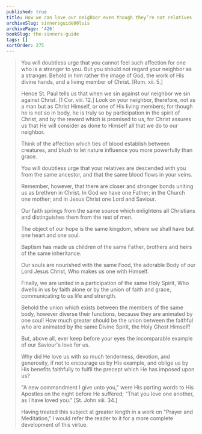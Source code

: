 ```yaml
---
published: true
title: How we can love our neighbor even though they’re not relatives
archiveSlug: sinnersguide00luis
archivePage: '426'
bookSlug: the-sinners-guide
tags: []
sortOrder: 275
---
```


> You will doubtless urge that you cannot feel such affection for one who is a stranger to you. But you should not regard your neighbor as a stranger. Behold in him rather the image of God, the work of His divine hands, and a living member of Christ. [Rom. xii. 5.]
> 
> Hence St. Paul tells us that when we sin against our neighbor we sin against Christ. [1 Cor. viii. 12.] Look on your neighbor, therefore, not as a man but as Christ Himself, or one of His living members; for though he is not so in body, he is truly so by participation in the spirit of Christ, and by the reward which is promised to us, for Christ assures us that He will consider as done to Himself all that we do to our neighbor.
> 
> Think of the affection which ties of blood establish between creatures, and blush to let nature influence you more powerfully than grace.
> 
> You will doubtless urge that your relatives are descended with you from the same ancestor, and that the same blood flows in your veins.
> 
> Remember, however, that there are closer and stronger bonds uniting us as brethren in Christ. In God we have one Father; in the Church one mother; and in Jesus Christ one Lord and Saviour.
> 
> Our faith springs from the same source which enlightens all Christians and distinguishes them from the rest of men.
> 
> The object of our hope is the same kingdom, where we shall have but one heart and one soul.
> 
> Baptism has made us children of the same Father, brothers and heirs of the same inheritance.
> 
> Our souls are nourished with the same Food, the adorable Body of our Lord Jesus Christ, Who makes us one with Himself.
> 
> Finally, we are united in a participation of the same Holy Spirit, Who dwells in us by faith alone or by the union of faith and grace, communicating to us life and strength.
> 
> Behold the union which exists between the members of the same body, however diverse their functions, because they are animated by one soul! How much greater should be the union between the faithful who are animated by the same Divine Spirit, the Holy Ghost Himself!
> 
> But, above all, ever keep before your eyes the incomparable example of our Saviour's love for us.
> 
> Why did He love us with so much tenderness, devotion, and generosity, if not to encourage us by His example, and oblige us by His benefits faithfully to fulfil the precept which He has imposed upon us?
> 
> "A new commandment I give unto you," were His parting words to His Apostles on the night before He suffered; "That you love one another, as I have loved you." [St. John xiii. 34.]
> 
> Having treated this subject at greater length in a work on "Prayer and Meditation," I would refer the reader to it for a more complete development of this virtue.
